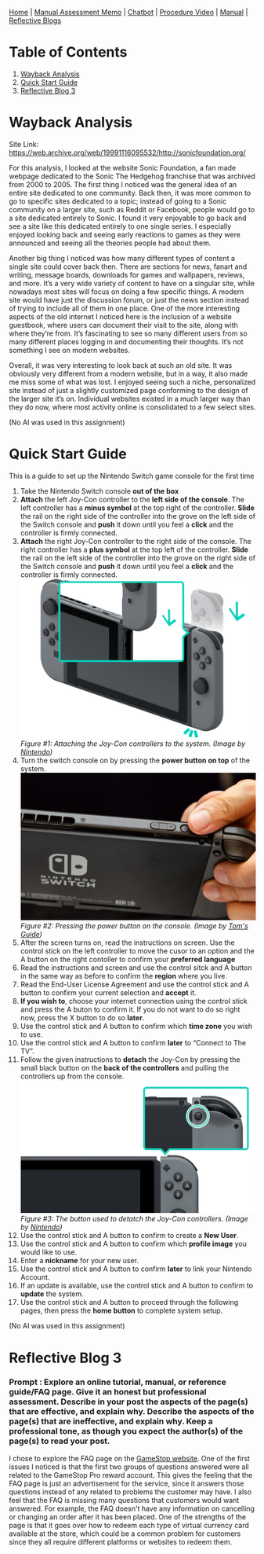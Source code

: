 [Home](index.md) | [Manual Assessment Memo](manual_assessment_memo.md) | [Chatbot](chatbot.md) | [Procedure Video](procedure_video.md) | [Manual](manual.md) | [Reflective Blogs](reflective_blogs.md) 

# Table of Contents 
1. [Wayback Analysis](#wayback-analysis)
2. [Quick Start Guide](#quick-start-guide)
3. [Reflective Blog 3](#reflective-blog-3)

# Wayback Analysis

Site Link: <https://web.archive.org/web/19991116095532/http://sonicfoundation.org/>

For this analysis, I looked at the website Sonic Foundation, a fan made webpage dedicated to the Sonic The Hedgehog franchise that was archived from 2000 to 2005.
The first thing I noticed was the general idea of an entire site dedicated to one community. Back then, it was more common to go to specific sites dedicated to a topic; instead of going to a Sonic community on a larger site, such as Reddit or Facebook, people would go to a site dedicated entirely to Sonic. I found it very enjoyable to go back and see a site like this dedicated entirely to one single series. I especially enjoyed looking back and seeing early reactions to games as they were announced and seeing all the theories people had about them.

Another big thing I noticed was how many different types of content a single site could cover back then. There are sections for news, fanart and writing, message boards, downloads for games and wallpapers, reviews, and more. It’s a very wide variety of content to have on a singular site, while nowadays most sites will focus on doing a few specific things. A modern site would have just the discussion forum, or just the news section instead of trying to include all of them in one place.
One of the more interesting aspects of the old internet I noticed here is the inclusion of a website guestbook, where users can document their visit to the site, along with where they’re from. It’s fascinating to see so many different users from so many different places logging in and documenting their thoughts. It’s not something I see on modern websites.

Overall, it was very interesting to look back at such an old site. It was obviously very different from a modern website, but in a way, it also made me miss some of what was lost. I enjoyed seeing such a niche, personalized site instead of just a slightly customized page conforming to the design of the larger site it’s on. Individual websites existed in a much larger way than they do now, where most activity online is consolidated to a few select sites.

(No AI was used in this assignment)

# Quick Start Guide

This is a guide to set up the Nintendo Switch game console for the first time

1.	Take the Nintendo Switch console **out of the box**
2.	**Attach** the left Joy-Con controller to the **left side of the console**. The left controller has a **minus symbol** at the top right of the controller. **Slide** the rail on the right side of the controller into the grove on the left side of the Switch console and **push** it down until you feel a **click** and the controller is firmly connected.
3.	**Attach** the right Joy-Con controller to the right side of the console. The right controller has a **plus symbol** at the top left of the controller. **Slide** the rail on the left side of the controller into the grove on the right side of the Switch console and **push** it down until you feel a **click** and the controller is firmly connected.
![Attach Joycon](/docs/assets/attachJoycon.jpg)
*Figure #1: Attaching the Joy-Con controllers to the system.*
*(Image by [Nintendo](https://www.nintendo.com/en-gb/Support/Nintendo-Switch/How-to-Attach-Detach-the-Joy-Con-Controllers-from-the-Nintendo-Switch-Console-1379043.html))*
4.	Turn the switch console on by pressing the **power button on top** of the system.
 ![Switch Power Button](/docs/assets/switchPower.jpg)
*Figure #2: Pressing the power button on the console.*
*(Image by [Tom's Guide](https://www.tomsguide.com/us/nintendo-switch-not-turning-on,review-5737.html))*
6.	After the screen turns on, read the instructions on screen. Use the control stick on the left controller to move the cusor to an option and the A button on the right contoller to confirm your **preferred language**
7.	Read the instructions and screen and use the control sitck and A button in the same way as before to confirm the **region** where you live.
8.	Read the End-User License Agreement and use the control stick and A button to confirm your current selection and **accept** it.
9.	**If you wish to**, choose your internet connection using the control stick and press the A buton to confirm it. If you do not want to do so right now, press the X button to do so **later**.
10.	Use the control stick and A button to confirm which **time zone** you wish to use.
11.	Use the control stick and A button to confirm **later** to “Connect to The TV”.
12.	Follow the given instructions to **detach** the Joy-Con by pressing the small black button on the **back of the controllers** and pulling the controllers up from the console.
![Switch Detatch Controller](/docs/assets/detatch.png)
 *Figure #3: The button used to detatch the Joy-Con controllers.*
*(Image by [Nintendo](https://www.nintendo.com/en-gb/Support/Nintendo-Switch/How-to-Attach-Detach-the-Joy-Con-Controllers-from-the-Nintendo-Switch-Console-1379043.html))*
13.	Use the control stick and A button to confirm to create a **New User**.
14.	Use the control stick and A button to confirm which **profile image** you would like to use.
15.	Enter a **nickname** for your new user.
16.	Use the control stick and A button to confirm **later** to link your Nintendo Account.
17.	If an update is available, use the control stick and A button to confirm to **update** the system.
18.	Use the control stick and A button to proceed through the following pages, then press the **home button** to complete system setup.

(No AI was used in this assignment)

# Reflective Blog 3

### Prompt : Explore an online tutorial, manual, or reference guide/FAQ page. Give it an honest but professional assessment. Describe in your post the aspects of the page(s) that are effective, and explain why. Describe the aspects of the page(s) that are ineffective, and explain why. Keep a professional tone, as though you expect the author(s) of the page(s) to read your post. 


I chose to explore the FAQ page on the [GameStop website](https://www.gamestop.com/faq/). One of the first issues I noticed is that the first two groups of questions answered were all related to the GameStop Pro reward account. This gives the feeling that the FAQ page is just an advertisement for the service, since it answers those questions instead of any related to problems the customer may have. I also feel that the FAQ is missing many questions that customers would want answered. For example, the FAQ doesn't have any information on cancelling or changing an order after it has been placed. One of the strengths of the page is that it goes over how to redeem each type of virtual currency card available at the store, which could be a common problem for customers since they all require different platforms or websites to redeem them.
